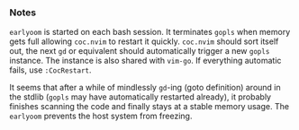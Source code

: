### Notes

`earlyoom` is started on each bash session. It terminates `gopls` when memory gets full allowing `coc.nvim` to restart it quickly. `coc.nvim` should sort itself out, the next `gd` or equivalent should automatically trigger a new `gopls` instance. The instance is also shared with `vim-go`. If everything automatic fails, use `:CocRestart`.

It seems that after a while of mindlessly `gd`-ing (goto definition) around in the stdlib (`gopls` may have automatically restarted already), it probably finishes scanning the code and finally stays at a stable memory usage. The `earlyoom` prevents the host system from freezing.

